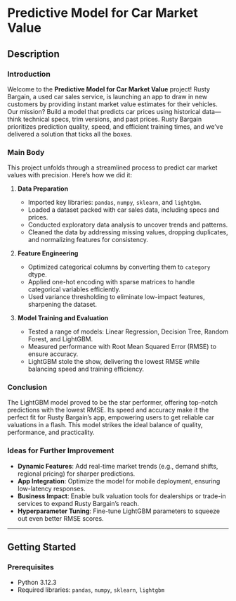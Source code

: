 # Predictive Model for Car Market Value

## Description

### Introduction
Welcome to the **Predictive Model for Car Market Value** project! Rusty Bargain, a used car sales service, is launching an app to draw in new customers by providing instant market value estimates for their vehicles. Our mission? Build a model that predicts car prices using historical data—think technical specs, trim versions, and past prices. Rusty Bargain prioritizes prediction quality, speed, and efficient training times, and we’ve delivered a solution that ticks all the boxes.

### Main Body
This project unfolds through a streamlined process to predict car market values with precision. Here’s how we did it:

1. **Data Preparation**  
   - Imported key libraries: `pandas`, `numpy`, `sklearn`, and `lightgbm`.  
   - Loaded a dataset packed with car sales data, including specs and prices.  
   - Conducted exploratory data analysis to uncover trends and patterns.  
   - Cleaned the data by addressing missing values, dropping duplicates, and normalizing features for consistency.  

2. **Feature Engineering**  
   - Optimized categorical columns by converting them to `category` dtype.  
   - Applied one-hot encoding with sparse matrices to handle categorical variables efficiently.  
   - Used variance thresholding to eliminate low-impact features, sharpening the dataset.  

3. **Model Training and Evaluation**  
   - Tested a range of models: Linear Regression, Decision Tree, Random Forest, and LightGBM.  
   - Measured performance with Root Mean Squared Error (RMSE) to ensure accuracy.  
   - LightGBM stole the show, delivering the lowest RMSE while balancing speed and training efficiency.  

### Conclusion
The LightGBM model proved to be the star performer, offering top-notch predictions with the lowest RMSE. Its speed and accuracy make it the perfect fit for Rusty Bargain’s app, empowering users to get reliable car valuations in a flash. This model strikes the ideal balance of quality, performance, and practicality.

### Ideas for Further Improvement
- **Dynamic Features**: Add real-time market trends (e.g., demand shifts, regional pricing) for sharper predictions.  
- **App Integration**: Optimize the model for mobile deployment, ensuring low-latency responses.  
- **Business Impact**: Enable bulk valuation tools for dealerships or trade-in services to expand Rusty Bargain’s reach.  
- **Hyperparameter Tuning**: Fine-tune LightGBM parameters to squeeze out even better RMSE scores.  

---

## Getting Started

### Prerequisites
- Python 3.12.3  
- Required libraries: `pandas`, `numpy`, `sklearn`, `lightgbm`  

